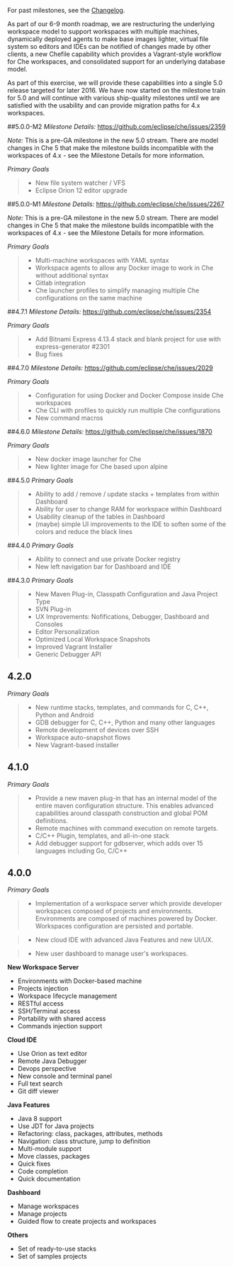 For past milestones, see the [Changelog](https://github.com/eclipse/che/blob/master/CHANGELOG.md).

As part of our 6-9 month roadmap, we are restructuring the underlying workspace model to support workspaces with multiple machines, dynamically deployed agents to make base images lighter, virtual file system so editors and IDEs can be notified of changes made by other clients, a new Chefile capability which provides a Vagrant-style workflow for Che workspaces, and consolidated support for an underlying database model.

As part of this exercise, we will provide these capabilities into a single 5.0 release targeted for later 2016. We have now started on the milestone train for 5.0 and will continue with various ship-quality milestones until we are satisfied with the usability and can provide migration paths for 4.x workspaces.

##5.0.0-M2
_Milestone Details:_ https://github.com/eclipse/che/issues/2359

_Note:_ This is a pre-GA milestone in the new 5.0 stream. There are model changes in Che 5 that make the milestone builds incompatible with the workspaces of 4.x - see the Milestone Details for more information.

_Primary Goals_
> * New file system watcher / VFS
> * Eclipse Orion 12 editor upgrade


##5.0.0-M1
_Milestone Details:_ https://github.com/eclipse/che/issues/2267

_Note:_ This is a pre-GA milestone in the new 5.0 stream. There are model changes in Che 5 that make the milestone builds incompatible with the workspaces of 4.x - see the Milestone Details for more information.

_Primary Goals_
> * Multi-machine workspaces with YAML syntax
> * Workspace agents to allow any Docker image to work in Che without additional syntax
> * Gitlab integration
> * Che launcher profiles to simplify managing multiple Che configurations on the same machine

##4.7.1
_Milestone Details:_ https://github.com/eclipse/che/issues/2354

_Primary Goals_
> * Add Bitnami Express 4.13.4 stack and blank project for use with express-generator #2301
> * Bug fixes

##4.7.0
_Milestone Details:_ https://github.com/eclipse/che/issues/2029

_Primary Goals_
> * Configuration for using Docker and Docker Compose inside Che workspaces
> * Che CLI with profiles to quickly run multiple Che configurations
> * New command macros 

##4.6.0
_Milestone Details:_ https://github.com/eclipse/che/issues/1870

_Primary Goals_
> * New docker image launcher for Che
> * New lighter image for Che based upon alpine

##4.5.0
_Primary Goals_
> * Ability to add / remove / update stacks + templates from within Dashboard
> * Ability for user to change RAM for workspace within Dashboard
> * Usability cleanup of the tables in Dashboard 
> * (maybe) simple UI improvements to the IDE to soften some of the colors and reduce the black lines

##4.4.0
_Primary Goals_
> * Ability to connect and use private Docker registry
> * New left navigation bar for Dashboard and IDE

##4.3.0
_Primary Goals_
> * New Maven Plug-in, Classpath Configuration and Java Project Type
> * SVN Plug-in
> * UX Improvements: Nofifications, Debugger, Dashboard and Consoles
> * Editor Personalization
> * Optimized Local Workspace Snapshots
> * Improved Vagrant Installer
> * Generic Debugger API

## 4.2.0
_Primary Goals_
> * New runtime stacks, templates, and commands for C, C++, Python and Android
> * GDB debugger for C, C++, Python and many other languages
> * Remote development of devices over SSH
> * Workspace auto-snapshot flows
> * New Vagrant-based installer

## 4.1.0
_Primary Goals_
> * Provide a new maven plug-in that has an internal model of the entire maven configuration structure. This enables advanced capabilities around classpath construction and global POM definitions.
> * Remote machines with command execution on remote targets.
> * C/C++ Plugin, templates, and all-in-one stack
> * Add debugger support for gdbserver, which adds over 15 languages including Go, C/C++

## 4.0.0
_Primary Goals_
> * Implementation of a workspace server which provide developer workspaces composed of projects and environments. Environments are composed of machines powered by Docker. Workspaces configuration are persisted and portable.

> * New cloud IDE with advanced Java Features and new UI/UX.

> * New user dashboard to manage user's workspaces.

**New Workspace Server**
* Environments with Docker-based machine
* Projects injection
* Workspace lifecycle management
* RESTful access
* SSH/Terminal access
* Portability with shared access
* Commands injection support

**Cloud IDE**
* Use Orion as text editor
* Remote Java Debugger
* Devops perspective
* New console and terminal panel
* Full text search
* Git diff viewer

**Java Features**
* Java 8 support
* Use JDT for Java projects
* Refactoring: class, packages, attributes, methods
* Navigation: class structure, jump to definition
* Multi-module support
* Move classes, packages
* Quick fixes
* Code completion
* Quick documentation

**Dashboard**
* Manage workspaces
* Manage projects
* Guided flow to create projects and workspaces

**Others**
* Set of ready-to-use stacks
* Set of samples projects
